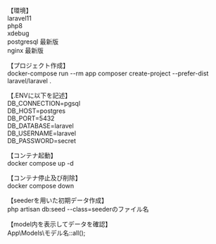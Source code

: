 【環境】  
laravel11  
php8  
xdebug  
postgresql 最新版  
nginx 最新版  

【プロジェクト作成】  
docker-compose run --rm app composer create-project --prefer-dist laravel/laravel .  

【.ENVに以下を記述】  
DB_CONNECTION=pgsql  
DB_HOST=postgres  
DB_PORT=5432  
DB_DATABASE=laravel  
DB_USERNAME=laravel  
DB_PASSWORD=secret  

【コンテナ起動】  
docker compose up -d  

【コンテナ停止及び削除】  
docker compose down  


【seederを用いた初期データ作成】  
php artisan db:seed --class=seederのファイル名

【model内を表示してデータを確認】  
App\Models\モデル名::all();